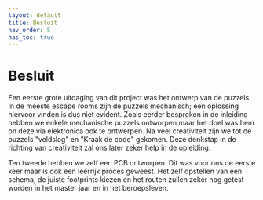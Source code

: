 ```yaml
---
layout: default
title: Besluit
nav_order: 5
has_toc: true
---
```


# Besluit

Een eerste grote uitdaging van dit project was het ontwerp van de puzzels. In de meeste escape rooms zijn de puzzels mechanisch; een oplossing hiervoor vinden is dus niet evident. Zoals eerder besproken in de inleiding hebben we enkele mechanische puzzels ontworpen maar het doel was hem on deze via elektronica ook te ontwerpen. Na veel creativiteit zijn we tot de puzzels "veldslag" en "Kraak de code" gekomen. Deze denkstap in de richting van creativiteit zal ons later zeker help in de opleiding.

Ten tweede hebben we zelf een PCB ontworpen. Dit was voor ons de eerste keer maar is ook een leerrijk proces geweest. Het zelf opstellen van een schema, de juiste footprints kiezen en het routen zullen zeker nog getest worden in het master jaar en in het beroepsleven.